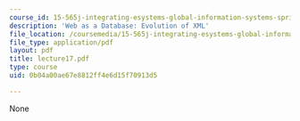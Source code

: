 ```yaml
---
course_id: 15-565j-integrating-esystems-global-information-systems-spring-2002
description: 'Web as a Database: Evolution of XML'
file_location: /coursemedia/15-565j-integrating-esystems-global-information-systems-spring-2002/0b04a00ae67e8812ff4e6d15f70913d5_lecture17.pdf
file_type: application/pdf
layout: pdf
title: lecture17.pdf
type: course
uid: 0b04a00ae67e8812ff4e6d15f70913d5

---
```

None